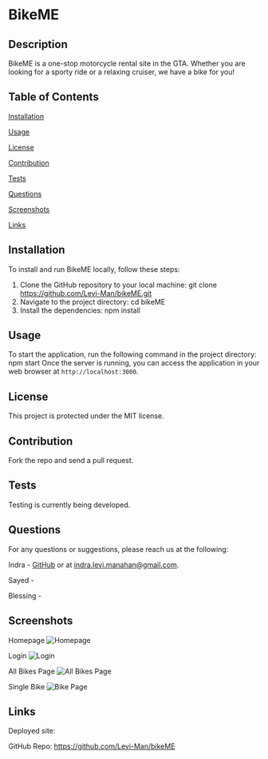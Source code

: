 
# BikeME
## Description
BikeME is a one-stop motorcycle rental site in the GTA. Whether you are looking for a sporty ride or a relaxing cruiser, we have a bike for you! 

## Table of Contents

[Installation](#installation)

[Usage](#usage)

[License](#license)

[Contribution](#contribution)

[Tests](#tests)

[Questions](#questions)

[Screenshots](#screenshots)

[Links](#links)

## Installation
To install and run BikeME locally, follow these steps:

1. Clone the GitHub repository to your local machine:
git clone https://github.com/Levi-Man/bikeME.git
2. Navigate to the project directory: cd bikeME
3. Install the dependencies:
npm install

## Usage
To start the application, run the following command in the project directory:
npm start
Once the server is running, you can access the application in your web browser at `http://localhost:3000`.

## License
This project is protected under the MIT license.

## Contribution
Fork the repo and send a pull request.

## Tests
Testing is currently being developed.

## Questions
For any questions or suggestions, please reach us at the following: 

Indra - [GitHub](https://github.com/Levi-Man) or at indra.levi.manahan@gmail.com.

Sayed - 

Blessing - 

## Screenshots
Homepage
<img src="" alt="Homepage">

Login
<img src="" alt="Login">

All Bikes Page
<img src="" alt="All Bikes Page">

Single Bike
<img src="" alt="Bike Page">

## Links

Deployed site: 

GitHub Repo: https://github.com/Levi-Man/bikeME
